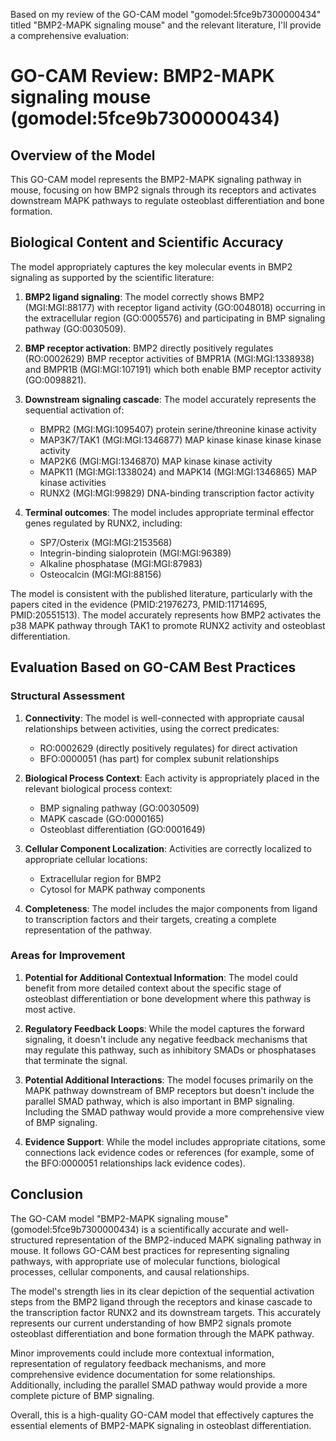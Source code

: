 Based on my review of the GO-CAM model "gomodel:5fce9b7300000434" titled "BMP2-MAPK signaling mouse" and the relevant literature, I'll provide a comprehensive evaluation:

# GO-CAM Review: BMP2-MAPK signaling mouse (gomodel:5fce9b7300000434)

## Overview of the Model
This GO-CAM model represents the BMP2-MAPK signaling pathway in mouse, focusing on how BMP2 signals through its receptors and activates downstream MAPK pathways to regulate osteoblast differentiation and bone formation.

## Biological Content and Scientific Accuracy

The model appropriately captures the key molecular events in BMP2 signaling as supported by the scientific literature:

1. **BMP2 ligand signaling**: The model correctly shows BMP2 (MGI:MGI:88177) with receptor ligand activity (GO:0048018) occurring in the extracellular region (GO:0005576) and participating in BMP signaling pathway (GO:0030509).

2. **BMP receptor activation**: BMP2 directly positively regulates (RO:0002629) BMP receptor activities of BMPR1A (MGI:MGI:1338938) and BMPR1B (MGI:MGI:107191) which both enable BMP receptor activity (GO:0098821).

3. **Downstream signaling cascade**: The model accurately represents the sequential activation of:
   - BMPR2 (MGI:MGI:1095407) protein serine/threonine kinase activity
   - MAP3K7/TAK1 (MGI:MGI:1346877) MAP kinase kinase kinase kinase activity 
   - MAP2K6 (MGI:MGI:1346870) MAP kinase kinase activity
   - MAPK11 (MGI:MGI:1338024) and MAPK14 (MGI:MGI:1346865) MAP kinase activities
   - RUNX2 (MGI:MGI:99829) DNA-binding transcription factor activity

4. **Terminal outcomes**: The model includes appropriate terminal effector genes regulated by RUNX2, including:
   - SP7/Osterix (MGI:MGI:2153568) 
   - Integrin-binding sialoprotein (MGI:MGI:96389)
   - Alkaline phosphatase (MGI:MGI:87983)
   - Osteocalcin (MGI:MGI:88156)

The model is consistent with the published literature, particularly with the papers cited in the evidence (PMID:21976273, PMID:11714695, PMID:20551513). The model accurately represents how BMP2 activates the p38 MAPK pathway through TAK1 to promote RUNX2 activity and osteoblast differentiation.

## Evaluation Based on GO-CAM Best Practices

### Structural Assessment

1. **Connectivity**: The model is well-connected with appropriate causal relationships between activities, using the correct predicates:
   - RO:0002629 (directly positively regulates) for direct activation
   - BFO:0000051 (has part) for complex subunit relationships

2. **Biological Process Context**: Each activity is appropriately placed in the relevant biological process context:
   - BMP signaling pathway (GO:0030509)
   - MAPK cascade (GO:0000165)
   - Osteoblast differentiation (GO:0001649)

3. **Cellular Component Localization**: Activities are correctly localized to appropriate cellular locations:
   - Extracellular region for BMP2
   - Cytosol for MAPK pathway components

4. **Completeness**: The model includes the major components from ligand to transcription factors and their targets, creating a complete representation of the pathway.

### Areas for Improvement

1. **Potential for Additional Contextual Information**: The model could benefit from more detailed context about the specific stage of osteoblast differentiation or bone development where this pathway is most active.

2. **Regulatory Feedback Loops**: While the model captures the forward signaling, it doesn't include any negative feedback mechanisms that may regulate this pathway, such as inhibitory SMADs or phosphatases that terminate the signal.

3. **Potential Additional Interactions**: The model focuses primarily on the MAPK pathway downstream of BMP receptors but doesn't include the parallel SMAD pathway, which is also important in BMP signaling. Including the SMAD pathway would provide a more comprehensive view of BMP signaling.

4. **Evidence Support**: While the model includes appropriate citations, some connections lack evidence codes or references (for example, some of the BFO:0000051 relationships lack evidence codes).

## Conclusion

The GO-CAM model "BMP2-MAPK signaling mouse" (gomodel:5fce9b7300000434) is a scientifically accurate and well-structured representation of the BMP2-induced MAPK signaling pathway in mouse. It follows GO-CAM best practices for representing signaling pathways, with appropriate use of molecular functions, biological processes, cellular components, and causal relationships.

The model's strength lies in its clear depiction of the sequential activation steps from the BMP2 ligand through the receptors and kinase cascade to the transcription factor RUNX2 and its downstream targets. This accurately represents our current understanding of how BMP2 signals promote osteoblast differentiation and bone formation through the MAPK pathway.

Minor improvements could include more contextual information, representation of regulatory feedback mechanisms, and more comprehensive evidence documentation for some relationships. Additionally, including the parallel SMAD pathway would provide a more complete picture of BMP signaling.

Overall, this is a high-quality GO-CAM model that effectively captures the essential elements of BMP2-MAPK signaling in osteoblast differentiation.